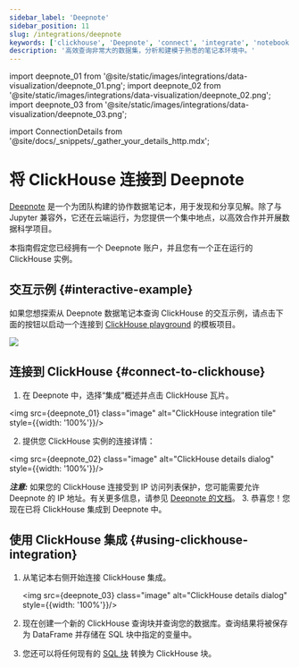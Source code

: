 ```yaml
---
sidebar_label: 'Deepnote'
sidebar_position: 11
slug: /integrations/deepnote
keywords: ['clickhouse', 'Deepnote', 'connect', 'integrate', 'notebook']
description: '高效查询非常大的数据集，分析和建模于熟悉的笔记本环境中。'
---
```


import deepnote_01 from '@site/static/images/integrations/data-visualization/deepnote_01.png';
import deepnote_02 from '@site/static/images/integrations/data-visualization/deepnote_02.png';
import deepnote_03 from '@site/static/images/integrations/data-visualization/deepnote_03.png';

import ConnectionDetails from '@site/docs/_snippets/_gather_your_details_http.mdx';


# 将 ClickHouse 连接到 Deepnote

<a href="https://www.deepnote.com/" target="_blank">Deepnote</a> 是一个为团队构建的协作数据笔记本，用于发现和分享见解。除了与 Jupyter 兼容外，它还在云端运行，为您提供一个集中地点，以高效合作并开展数据科学项目。

本指南假定您已经拥有一个 Deepnote 账户，并且您有一个正在运行的 ClickHouse 实例。

## 交互示例 {#interactive-example}
如果您想探索从 Deepnote 数据笔记本查询 ClickHouse 的交互示例，请点击下面的按钮以启动一个连接到 [ClickHouse playground](../../getting-started/playground.md) 的模板项目。

[<img src="https://deepnote.com/buttons/launch-in-deepnote.svg"/>](https://deepnote.com/launch?template=ClickHouse%20and%20Deepnote)

## 连接到 ClickHouse {#connect-to-clickhouse}

1. 在 Deepnote 中，选择“集成”概述并点击 ClickHouse 瓦片。

<img src={deepnote_01} class="image" alt="ClickHouse integration tile" style={{width: '100%'}}/>

2. 提供您 ClickHouse 实例的连接详情：
<ConnectionDetails />

   <img src={deepnote_02} class="image" alt="ClickHouse details dialog" style={{width: '100%'}}/>

   **_注意:_** 如果您的 ClickHouse 连接受到 IP 访问列表保护，您可能需要允许 Deepnote 的 IP 地址。有关更多信息，请参见 [Deepnote 的文档](https://docs.deepnote.com/integrations/authorize-connections-from-deepnote-ip-addresses)。
3. 恭喜您！您现在已将 ClickHouse 集成到 Deepnote 中。

## 使用 ClickHouse 集成 {#using-clickhouse-integration}

1. 从笔记本右侧开始连接 ClickHouse 集成。

   <img src={deepnote_03} class="image" alt="ClickHouse details dialog" style={{width: '100%'}}/>

2. 现在创建一个新的 ClickHouse 查询块并查询您的数据库。查询结果将被保存为 DataFrame 并存储在 SQL 块中指定的变量中。
3. 您还可以将任何现有的 [SQL 块](https://docs.deepnote.com/features/sql-cells) 转换为 ClickHouse 块。
